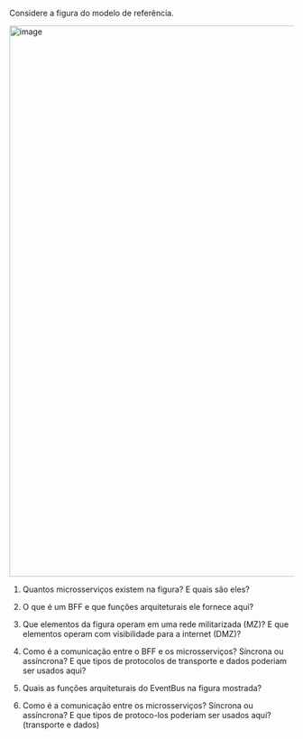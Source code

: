 Considere a figura do modelo de referência.

<img width="977" alt="image" src="https://github.com/user-attachments/assets/3eef9af4-8679-4466-94a9-8c15f64846d9" />

1.	Quantos microsserviços existem na figura? E quais são eles?

2.	O que é um BFF e que funções arquiteturais ele fornece aqui?

3.	Que elementos da figura operam em uma rede militarizada (MZ)? E que elementos operam com visibilidade para a internet (DMZ)?

4.	Como é a comunicação entre o BFF e os microsserviços? Síncrona ou assíncrona? 
E que tipos de protocolos de transporte e dados poderiam ser usados aqui? 

5.	Quais as funções arquiteturais do EventBus na figura mostrada?

6.	Como é a comunicação entre os microsserviços? Síncrona ou assíncrona? E que tipos de protoco-los poderiam ser usados aqui? (transporte e dados)
